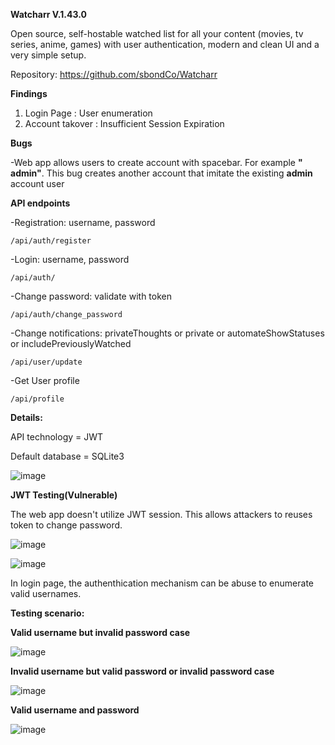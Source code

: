 **Watcharr V.1.43.0**

Open source, self-hostable watched list for all your content (movies, tv series, anime, games) with user authentication, modern and clean UI and a very simple setup.

Repository: https://github.com/sbondCo/Watcharr

**Findings**

1. Login Page : User enumeration
2. Account takover : Insufficient Session Expiration

**Bugs**

-Web app allows users to create account with spacebar. For example **" admin"**. This bug creates another account that imitate the existing **admin** account user

**API endpoints**

-Registration: username, password
```
/api/auth/register
```
-Login: username, password
```
/api/auth/
```
-Change password: validate with token
```
/api/auth/change_password
```
-Change notifications: privateThoughts or private or automateShowStatuses or includePreviouslyWatched
```
/api/user/update
```
-Get User profile
```
/api/profile
```





**Details:**

API technology = JWT 

Default database = SQLite3

![image](https://github.com/user-attachments/assets/65cde707-938a-4634-8a00-e57b74c00072)

**JWT Testing(Vulnerable)**

The web app doesn't utilize JWT session. This allows attackers to reuses token to change password.

![image](https://github.com/user-attachments/assets/79bd7932-7004-4bca-bf36-cdc97a82da1a)

![image](https://github.com/user-attachments/assets/c1120f0d-1926-4be4-8c1e-04a70d3ff59a)





In login page, the authenthication mechanism can be abuse to enumerate valid usernames.

**Testing scenario:**

**Valid username but invalid password case**

![image](https://github.com/user-attachments/assets/f20ad2dd-d808-4a1d-ba76-7eecfa91b0b3)

**Invalid username but valid password or invalid password case**

![image](https://github.com/user-attachments/assets/c2a24afd-c6ff-422a-ba79-f617bbcd11e6)

**Valid username and password**

![image](https://github.com/user-attachments/assets/45ae6955-6e3e-4ac5-bb84-3d794cfd3156)





